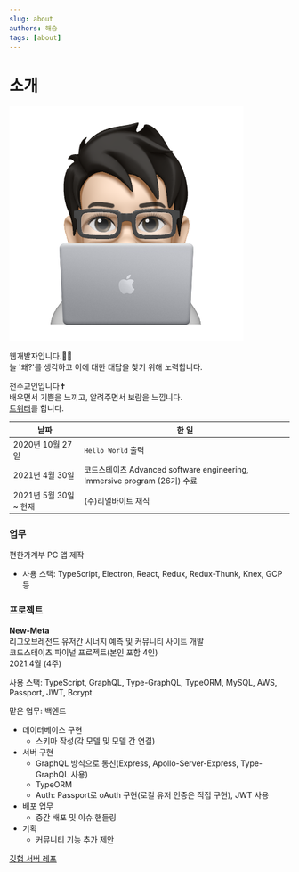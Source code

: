 ```yaml
---
slug: about
authors: 해승
tags: [about]
---
```


# 소개

![](avatar.PNG)

웹개발자입니다.👨‍💻  
늘 '왜?'를 생각하고 이에 대한 대답을 찾기 위해 노력합니다.

천주교인입니다✝️  
배우면서 기쁨을 느끼고, 알려주면서 보람을 느낍니다.  
[트위터](http://twitter.com/haeseung_dev)를 합니다.

| 날짜                | 한 일                                                              |
|-------------------|------------------------------------------------------------------|
| 2020년 10월 27일     | `Hello World` 출력                                      |
| 2021년 4월 30일      | 코드스테이츠 Advanced software engineering, Immersive program (26기) 수료 |
| 2021년 5월 30일 ~ 현재 | (주)리얼바이트 재직                                                      |

### 업무
편한가계부 PC 앱 제작
- 사용 스택: TypeScript, Electron, React, Redux, Redux-Thunk, Knex, GCP 등

### 프로젝트

**New-Meta**  
리그오브레전드 유저간 시너지 예측 및 커뮤니티 사이트 개발  
코드스테이츠 파이널 프로젝트(본인 포함 4인)  
2021.4월 (4주)

사용 스택: TypeScript, GraphQL, Type-GraphQL, TypeORM, MySQL, AWS, Passport, JWT, Bcrypt

맡은 업무: 백엔드
- 데이터베이스 구현
    - 스키마 작성(각 모델 및 모델 간 연결)
- 서버 구현
    - GraphQL 방식으로 통신(Express, Apollo-Server-Express, Type-GraphQL 사용)
    - TypeORM
    - Auth: Passport로 oAuth 구현(로컬 유저 인증은 직접 구현), JWT 사용
- 배포 업무
    - 중간 배포 및 이슈 핸들링
- 기획
    - 커뮤니티 기능 추가 제안

[깃헙 서버 레포](https://bit.ly/new-meta-server)
